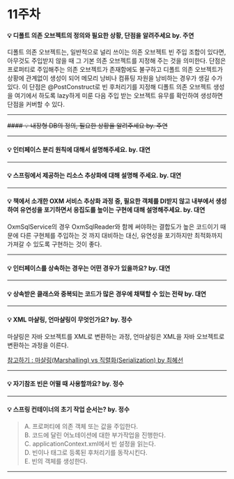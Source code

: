 # 11주차  

#### :bulb: 디폴트 의존 오브젝트의 정의와 필요한 상황, 단점을 알려주세요 by. 주연

디폴트 의존 오브젝트는, 일반적으로 널리 쓰이는 의존 오브젝트 빈 주입 조합이 있다면, 아무것도 주입받지 않을 때 그 기본 의존 오브젝트를 지정해 주는 것을 의미한다.
단점은 프로퍼티로 주입해주는 의존 오브젝트가 존재함에도 불구하고 디폴트 의존 오브젝트가 상황에 관계없이 생성이 되어 메모리 낭비나 컴퓨팅 자원을 낭비하는 경우가 생길 수가 있다.
이 단점은 @PostConstruct로 빈 후처리기를 지정해 디폴트 의존 오브젝트 생성을 여기에서 하도록 lazy하게 미룬 다음 주입 받는 오브젝트 유무를 확인하여 생성하면 단점을 커버할 수 있다.

--------

~~#### :bulb: 내장형 DB의 정의, 필요한 상황을 알려주세요 by. 주연~~

--------

#### :bulb: 인터페이스 분리 원칙에 대해서 설명해주세요. by. 대연

--------

#### :bulb: 스프링에서 제공하는 리소스 추상화에 대해 설명해 주세요. by. 대연

--------

#### :bulb: 책에서 소개한 OXM 서비스 추상화 과정 중, 필요한 객체를 DI받지 않고 내부에서 생성하여 유연성을 포기하면서 응집도를 높이는 구현에 대해 설명해주세요. by. 대연

OxmSqlService의 경우 OxmSqlReader와 함께 써야하는 결합도가 높은 코드이기 때문에 다른 구현체를 주입하는 것 까지 대비하는 대신, 유연성을 포기하지만 최적화까지 가져갈 수 있도록 구현하는 것이 좋다.

--------

#### :bulb: 인터페이스를 상속하는 경우는 어떤 경우가 있을까요? by. 대연

--------

#### :bulb: 상속받은 클래스와 중복되는 코드가 많은 경우에 채택할 수 있는 전략 by. 대연

--------

#### :bulb: XML 마샬링, 언마샬링이 무엇인가요? by. 정수

마샬링은 자바 오브젝트를 XML로 변환하는 과정,
언마샬링은 XML을 자바 오브젝트로 변환하는 과정을 이른다.

[참고하기 : 마샬링(Marshalling) vs 직렬화(Serialization) by 최혜선](https://hyesun03.github.io/2019/09/08/marshalling-vs-serialization/)

---------

#### :bulb: 자기참조 빈은 어떨 때 사용할까요? by. 정수

---------

#### :bulb: 스프링 컨테이너의 초기 작업 순서는? by. 정수

> A. 프로퍼티에 의존 객체 또는 값을 주입한다.  
> B. 코드에 달린 어노테이션에 대한 부가작업을 진행한다.  
> C. applicationContext.xml에서 빈 설정을 읽는다.  
> D. 빈이나 태그로 등록된 후처리기를 동작시킨다.  
> E. 빈의 객체를 생성한다.  
 
--------

